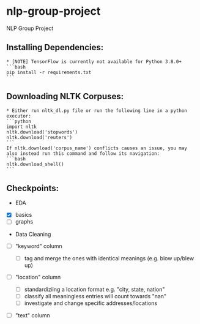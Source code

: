 # nlp-group-project
NLP Group Project

## Installing Dependencies:    
    * [NOTE] TensorFlow is currently not available for Python 3.8.0+
    ```bash
    pip install -r requirements.txt
    ``` 
## Downloading NLTK Corpuses:
    * Either run nltk_dl.py file or run the following line in a python executor:
    ```python
    import nltk
    nltk.download('stopwords')
    nltk.download('reuters')
    ```
    If nltk.download('corpus_name') conflicts causes an issue, you may also instead run this command and follow its navigation: 
    ```bash
    nltk.download_shell()
    ```

## Checkpoints:
* EDA
- [x] basics
- [ ] graphs

* Data Cleaning
- [ ] "keyword" column
    - [ ] tag and merge the ones with identical meanings (e.g. blow up/blew 	up)
- [ ] "location" column
    - [ ] standardiziing a location format e.g. "city, state, nation"
    - [ ] classify all meaningless entries will count towards "nan"
    - [ ] investigate and change specific addresses/locations 
- [ ] "text" column
    
